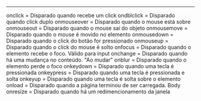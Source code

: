 -----------
onclick            = Disparado quando recebe um click
ondblclick         = Disparado quando click duplo
onmouseover        = Disparado quando o mouse está sobre
onmouseout         = Disparado quando o mouse sai do objeto
onmousemove        = Disparado quando o mouse é movido no elemento
onmousedown        = Disparado quando o click do botão for pressionado
onmouseup          = Disparado quando o click do mouse é solto
onfocus            = Disparado quando o elemento recebe o foco. Válido para input
onchange           = Disparado quando há uma mudança no conteúdo. "Ao mudar"
onblur             = Disparado quando o elemento perde o foco
onkeydown          = Disparado quando uma tecla é pressionada 
onkeypress         = Disparado quando uma tecla é pressionada e solta
onkeyup            = Disparado quando uma tecla é solta sobre o elemento
onload             = Disparado quando a página terminou de ser carregada. Body
onresize           = Disparado quando há um redimencionamento da janela